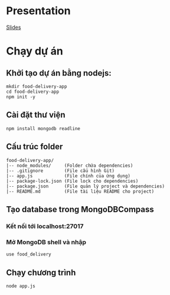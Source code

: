 # Presentation

[Slides](https://www.canva.com/design/DAGcKtvxI04/FdgGpluN9OFYzxWiT6fQyA/view?utm_content=DAGcKtvxI04&utm_campaign=designshare&utm_medium=link2&utm_source=uniquelinks&utlId=hede7266a08)

# Chạy dự án

## Khởi tạo dự án bằng nodejs:

```
mkdir food-delivery-app
cd food-delivery-app
npm init -y
```

## Cài đặt thư viện

```
npm install mongodb readline
```

## Cấu trúc folder

```
food-delivery-app/
|-- node_modules/     (Folder chứa dependencies)
|-- .gitignore        (File cấu hình Git)
|-- app.js            (File chính của ứng dụng)
|-- package-lock.json (File lock cho dependencies)
|-- package.json      (File quản lý project và dependencies)
|-- README.md         (File tài liệu README cho project)
```

## Tạo database trong MongoDBCompass

### Kết nối tới localhost:27017

### Mở MongoDB shell và nhập

```
use food_delivery
```

## Chạy chương trình

```
node app.js
```
